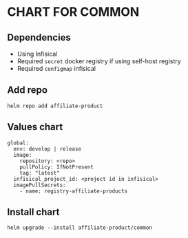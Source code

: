 # CHART FOR COMMON

## Dependencies
- Using Infisical
- Required `secret` docker registry if using self-host registry
- Required `configmap` infisical

## Add repo
```
helm repo add affiliate-product 
```

## Values chart
```
global:
  env: develop | release
  image:
    repository: <repo>
    pullPolicy: IfNotPresent
    tag: "latest"
  infisical_project_id: <project id in infisical>
  imagePullSecrets:
    - name: registry-affiliate-products
```

## Install chart
```
helm upgrade --install affiliate-product/common
```